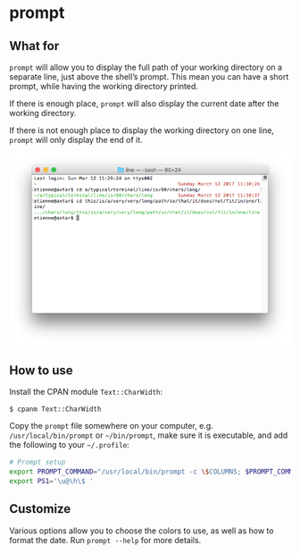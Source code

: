 # prompt

## What for

`prompt` will allow you to display the full path of your working directory
on a separate line, just above the shell’s prompt. This mean you can have a
short prompt, while having the working directory printed.

If there is enough place, `prompt` will also display the current date after the
working directory.

If there is not enough place to display the working directory on one line,
`prompt` will only display the end of it.

![Screenshot](/Screenshot.png)

## How to use

Install the CPAN module `Text::CharWidth`:

    $ cpanm Text::CharWidth

Copy the `prompt` file somewhere on your computer, e.g. `/usr/local/bin/prompt`
or `~/bin/prompt`, make sure it is executable, and add the following to your
`~/.profile`:

```sh
# Prompt setup
export PROMPT_COMMAND="/usr/local/bin/prompt -c \$COLUMNS; $PROMPT_COMMAND"
export PS1='\u@\h\$ '
```

## Customize

Various options allow you to choose the colors to use, as well as how to format
the date. Run `prompt --help` for more details.
